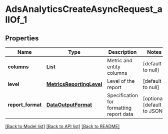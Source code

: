 # AdsAnalyticsCreateAsyncRequest_allOf_1
## Properties

| Name | Type | Description | Notes |
|------------ | ------------- | ------------- | -------------|
| **columns** | [**List**](ReportingColumnAsync.md) | Metric and entity columns | [default to null] |
| **level** | [**MetricsReportingLevel**](MetricsReportingLevel.md) | Level of the report | [default to null] |
| **report\_format** | [**DataOutputFormat**](DataOutputFormat.md) | Specification for formatting report data | [optional] [default to JSON] |

[[Back to Model list]](../README.md#documentation-for-models) [[Back to API list]](../README.md#documentation-for-api-endpoints) [[Back to README]](../README.md)


